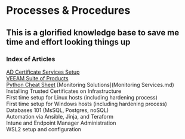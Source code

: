 # Processes & Procedures  

## This is a glorified knowledge base to save me time and effort looking things up

### Index of Articles  

[AD Certificate Services Setup](AD-CertServices.md)  
[VEEAM Suite of Products](Veeam-Suite.md)  
[Python Cheat Sheet](python101.md)
[Monitoring Solutions](Monitoring Services.md)
Installing Trusted Certificates on Infrastructure  
First time setup for Linux hosts (including hardening process)  
First time setup for Windows hosts (including hardening process)  
Databases 101 (MsSQL, Postgres, noSQL)  
Automation via Ansible, Jinja, and Teraform  
Intune and Endpoint Manager Administration  
WSL2 setup and configuration  
